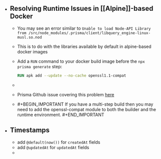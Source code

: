 

- ## Resolving Runtime Issues in [[Alpine]]-based Docker
	- You may see an error similar to `Unable to load Node-API Library from /src/node_modules/.prisma/client/libquery_engine-linux-musl.so.nod`
	- This is to do with the libraries available by default in alpine-based docker images
	- Add a `RUN` command to your docker build image before the `npx prisma generate` step:
	  
	  ```dockerfile
	  RUN apk add --update --no-cache openssl1.1-compat
	  ```
	-
	- Prisma Github issue covering this problem [here](https://github.com/prisma/prisma/issues/14043#issuecomment-1347948974)
	- #+BEGIN_IMPORTANT
	  If you have a multi-step build then you may need to add the openssl-compat module to both the builder and the runtime environment.
	  #+END_IMPORTANT
	  
- ## Timestamps
	- add `@default(now())` for `createdAt` fields
	- add `@updatedAt` for `updatedAt` fields
	-